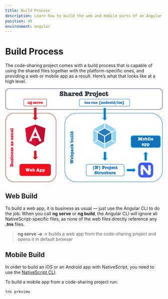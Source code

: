 ```yaml
---
title: Build Process
description: Learn how to build the web and mobile parts of an Angular and NativeScript code-sharing project and how the build process works
position: 40
environment: angular
---
```


# Build Process

The code-sharing project comes with a build process that is capable of using the shared files together with the platform-specific ones, and providing a web or mobile app as a result. Here’s what that looks like at a high level.

![build-process](./img/build-process.png?raw=true)

## Web Build

To build a web app, it is business as usual — just use the Angular CLI to do the job.
When you call **ng serve** or **ng build**, the Angular CLI will ignore all NativeScript-specific files, as none of the web files directly reference any **.tns** files.

 > **ng serve -o** -> builds a web app from the code-sharing project and opens it in default browser

## Mobile Build

In order to build an iOS or an Android app with NativeScript, you need to use the [NativeScript CLI](https://www.npmjs.com/package/nativescript).

To build a mobile app from a code-sharing project run:

```
tns preview
```

